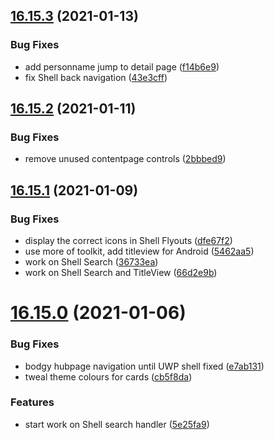 ## [16.15.3](https://github.com/phandcock/GrampsView/compare/v16.15.2...v16.15.3) (2021-01-13)


### Bug Fixes

* add personname jump to detail page ([f14b6e9](https://github.com/phandcock/GrampsView/commit/f14b6e9e2239983106b48eefc084404ccfb6a6f4))
* fix Shell back navigation ([43e3cff](https://github.com/phandcock/GrampsView/commit/43e3cff8b7f55ef327d75e9acb3be9f37c1792a0))



## [16.15.2](https://github.com/phandcock/GrampsView/compare/v16.15.1...v16.15.2) (2021-01-11)


### Bug Fixes

* remove unused contentpage controls ([2bbbed9](https://github.com/phandcock/GrampsView/commit/2bbbed97ed8bd3e7b9f09a632625149698323322))



## [16.15.1](https://github.com/phandcock/GrampsView/compare/v16.15.0...v16.15.1) (2021-01-09)


### Bug Fixes

* display the correct icons in Shell Flyouts ([dfe67f2](https://github.com/phandcock/GrampsView/commit/dfe67f213c181ad845eeaa4bf3925fbe43f02ed1))
* use more of toolkit, add titleview for Android ([5462aa5](https://github.com/phandcock/GrampsView/commit/5462aa516cabf70e8c77066710626b2ad4d62aff))
* work on Shell Search ([36733ea](https://github.com/phandcock/GrampsView/commit/36733ea316260ed7633aa013b83fef57ebe0627d))
* work on Shell Search and TitleView ([66d2e9b](https://github.com/phandcock/GrampsView/commit/66d2e9be4315e8331cc706c01cbdac6e4a5a5e69))



# [16.15.0](https://github.com/phandcock/GrampsView/compare/v16.14.6...v16.15.0) (2021-01-06)


### Bug Fixes

* bodgy hubpage navigation until UWP shell fixed ([e7ab131](https://github.com/phandcock/GrampsView/commit/e7ab1318ff021b8067d41b481e5f7bf3475bcf35))
* tweal theme colours for cards ([cb5f8da](https://github.com/phandcock/GrampsView/commit/cb5f8daa83b5bce1fa8419bd3c5f22160edeb0f9))


### Features

* start work on Shell search handler ([5e25fa9](https://github.com/phandcock/GrampsView/commit/5e25fa99d8677e9823df898003cd5f6681dc7cff))



